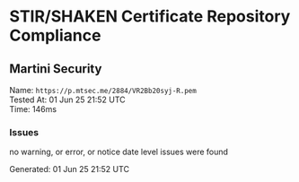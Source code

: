 # STIR/SHAKEN Certificate Repository Compliance

## Martini Security

Name: `https://p.mtsec.me/2884/VR2Bb20syj-R.pem`\
Tested At: 01 Jun 25 21:52 UTC\
Time: 146ms

### Issues

no warning, or error, or notice date level issues were found

Generated: 01 Jun 25 21:52 UTC